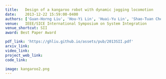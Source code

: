 ```yaml
---
title:   Design of a kangaroo robot with dynamic jogging locomotion
date:    2013-12-22 15:59:00-0400
authors: ['Guan-Horng Liu', 'Hou-Yi Lin', 'Huai-Yu Lin', 'Shao-Tuan Chen', 'Pei-Chun Lin']
venue:   IEEE/SICE International Symposium on System Integration
venue_shortcut: SII
award: Best Paper Award

pdf_link: 'https://ghliu.github.io/assets/pub/2013SII.pdf'
arxiv_link: 
video_link: 
project_web_link:
code_link:

image: kangaroo2.png
---
```


